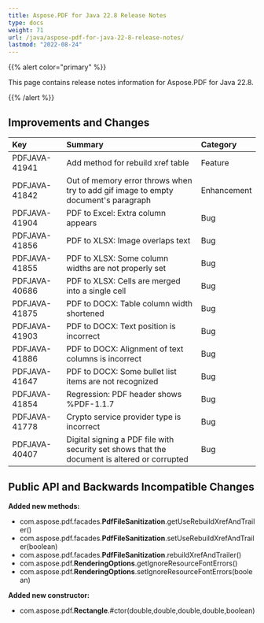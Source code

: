 ```yaml
---
title: Aspose.PDF for Java 22.8 Release Notes
type: docs
weight: 71
url: /java/aspose-pdf-for-java-22-8-release-notes/
lastmod: "2022-08-24"
---
```


{{% alert color="primary" %}}

This page contains release notes information for Aspose.PDF for Java 22.8.

{{% /alert %}}
## **Improvements and Changes**

|**Key**|**Summary**|**Category**|
| :- | :- | :- |
|PDFJAVA-41941|Add method for rebuild xref table|Feature|
|PDFJAVA-41842|Out of memory error throws when try to add gif image to empty document's paragraph|Enhancement|
|PDFJAVA-41904|PDF to Excel: Extra column appears|Bug|
|PDFJAVA-41856|PDF to XLSX: Image overlaps text|Bug|
|PDFJAVA-41855|PDF to XLSX: Some column widths are not properly set|Bug|
|PDFJAVA-40686|PDF to XLSX: Cells are merged into a single cell|Bug|
|PDFJAVA-41875|PDF to DOCX: Table column width shortened|Bug|
|PDFJAVA-41903|PDF to DOCX: Text position is incorrect|Bug|
|PDFJAVA-41886|PDF to DOCX: Alignment of text columns is incorrect|Bug|
|PDFJAVA-41647|PDF to DOCX: Some bullet list items are not recognized|Bug|
|PDFJAVA-41854|Regression: PDF header shows %PDF-1.1.7|Bug|
|PDFJAVA-41778|Crypto service provider type is incorrect|Bug|
|PDFJAVA-40407|Digital signing a PDF file with security set shows that the document is altered or corrupted|Bug|


## **Public API and Backwards Incompatible Changes**




**Added new methods:**

- com.aspose.pdf.facades.**PdfFileSanitization**.getUseRebuildXrefAndTrailer()
- com.aspose.pdf.facades.**PdfFileSanitization**.setUseRebuildXrefAndTrailer(boolean)
- com.aspose.pdf.facades.**PdfFileSanitization**.rebuildXrefAndTrailer()
- com.aspose.pdf.**RenderingOptions**.getIgnoreResourceFontErrors()
- com.aspose.pdf.**RenderingOptions**.setIgnoreResourceFontErrors(boolean)

**Added new constructor:**

- com.aspose.pdf.**Rectangle**.#ctor(double,double,double,double,boolean)




